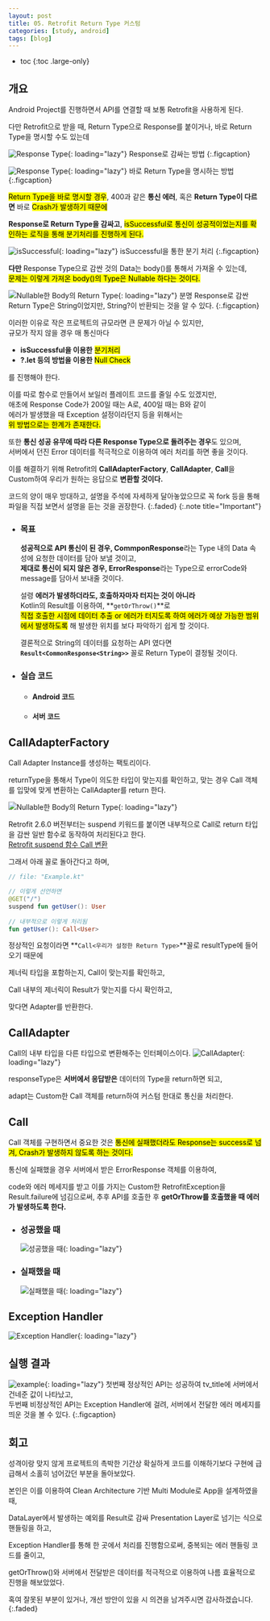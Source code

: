 ```yaml
---
layout: post
title: 05. Retrofit Return Type 커스텀
categories: [study, android]
tags: [blog]
---
```


- toc
{:toc .large-only}

## 개요

Android Project를 진행하면서 API를 연결할 때 보통 Retrofit을 사용하게 된다.

다만 Retrofit으로 받을 때, Return Type으로 Response를 붙이거나, 바로 Return Type을 명시할 수도 있는데

![Response Type](/assets/img/study/android/Retrofit%20Return%20Type%20커스텀/Response%20Return%20Type%20API.png){: loading="lazy"}
Response로 감싸는 방법
{:.figcaption}

![Response Type](/assets/img/study/android/Retrofit%20Return%20Type%20커스텀/Vanilla%20Return%20Type%20API.png){: loading="lazy"}
바로 Return Type을 명시하는 방법
{:.figcaption}

<mark>Return Type을 바로 명시할 경우</mark>, 400과 같은 **통신 에러**, 혹은 **Return Type이 다르면** 바로 <mark>Crash가 발생하기 때문에</mark>

**Response로 Return Type을 감싸고**, <mark>isSuccessful로 통신이 성공적이었는지를 확인하는 로직을 통해 분기처리를 진행하게 된다.</mark>

![isSuccessful](/assets/img/study/android/Retrofit%20Return%20Type%20커스텀/isSuccessful%20사용%20예시.png){: loading="lazy"}
isSuccessful을 통한 분기 처리
{:.figcaption}

**다만** Response Type으로 감싼 것의 Data는 body()를 통해서 가져올 수 있는데,     
<mark>문제는 이렇게 가져온 body()의 Type은 Nullable 하다는 것이다.</mark>

![Nullable한 Body의 Return Type](/assets/img/study/android/Retrofit%20Return%20Type%20커스텀/nullable한%20body.png){: loading="lazy"}
분명 Response로 감싼 Return Type은 String이었지만, String?이 반환되는 것을 알 수 있다.
{:.figcaption}

이러한 이유로 작은 프로젝트의 규모라면 큰 문제가 아닐 수 있지만,     
규모가 작지 않을 경우 매 통신마다

+ **isSuccessful을 이용한** <mark>분기처리</mark>
+ **?.let 등의 방법을 이용한** <mark>Null Check</mark>

를 진행해야 한다.

이를 따로 함수로 만들어서 보일러 플레이트 코드를 줄일 수도 있겠지만,     
애초에 Response Code가 200일 때는 A로, 400일 때는 B와 같이     
에러가 발생했을 때 Exception 설정이라던지 등을 위해서는     
<mark>위 방법으로는 한계가 존재한다.</mark>

또한 **통신 성공 유무에 따라 다른 Response Type으로 돌려주는 경우**도 있으며,      
서버에서 던진 Error 데이터를 적극적으로 이용하여 에러 처리를 하면 좋을 것이다.

이를 해결하기 위해 Retrofit의 **CallAdapterFactory**, **CallAdapter**, **Call**을 Custom하여 우리가 원하는 응답으로 **변환할 것이다.**

코드의 양이 매우 방대하고, 설명을 주석에 자세하게 달아놓았으므로 꼭 fork 등을 통해 파일을 직접 보면서 설명을 듣는 것을 권장한다.
{:.faded}
{:.note title="Important"} 

+ ### 목표
    **성공적으로 API 통신이 된 경우, CommponResponse**라는 Type 내의 Data 속성에 요청한 데이터를 담아 보낼 것이고,     
    **제대로 통신이 되지 않은 경우, ErrorResponse**라는 Type으로 errorCode와 message를 담아서 보내줄 것이다.

    설령 **에러가 발생하더라도, 호출하자마자 터지는 것이 아니라**     
    Kotlin의 Result를 이용하여, **`getOrThrow()`**로      
    <mark>직접 호출한 시점에 데이터 추출 or 에러가 터지도록 하여 에러가 예상 가능한 범위에서 발생하도록</mark> 해 발생한 위치를 보다 파악하기 쉽게 할 것이다.

    결론적으로 String의 데이터를 요청하는 API 였다면 **`Result<CommonResponse<String>>`** 꼴로 Return Type이 결정될 것이다.


+ ### 실습 코드
  + #### Android 코드
    <a href="https://github.com/HangeulMansae?tab=repositories" title="GitHub" class="no-mark-external" target="_blank" style="width: 3rem; height: 4rem; font-size: 1.4rem; line-height: 3rem; border-bottom-width: 2px;
        border-bottom-style: solid; text-decoration: none; padding: 0 0 .5rem 0;"> 
        <span class="icon-github"></span>
    </a>

  + #### 서버 코드
    <a href="https://github.com/HangeulMansae/RetrofitCallCustomAPIServer" title="GitHub" class="no-mark-external" target="_blank" style="width: 3rem; height: 4rem; font-size: 1.4rem; line-height: 3rem; border-bottom-width: 2px;
        border-bottom-style: solid; text-decoration: none; padding: 0 0 .5rem 0;"> 
        <span class="icon-github"></span>
    </a>


## CallAdapterFactory
Call Adapter Instance를 생성하는 팩토리이다.

returnType을 통해서 Type이 의도한 타입이 맞는지를 확인하고, 맞는 경우 Call 객체를 입맞에 맞게 변환하는 CallAdapter를 return 한다.

![Nullable한 Body의 Return Type](/assets/img/study/android/Retrofit%20Return%20Type%20커스텀/CallAdapterFactory형식.PNG){: loading="lazy"}

Retrofit 2.6.0 버전부터는 suspend 키워드를 붙이면 내부적으로 Call로 return 타입을 감싼 일반 함수로 동작하여 처리된다고 한다.     
[Retrofit suspend 함수 Call 변환](https://proandroiddev.com/suspend-what-youre-doing-retrofit-has-now-coroutines-support-c65bd09ba067)

그래서 아래 꼴로 돌아간다고 하며,

~~~kotlin
// file: "Example.kt"

// 이렇게 선언하면
@GET("/")
suspend fun getUser(): User
         
// 내부적으로 이렇게 처리됨
fun getUser(): Call<User>
~~~

정상적인 요청이라면 **`Call<우리가 설정한 Return Type>`**꼴로 resultType에 들어오기 때문에

제너릭 타입을 포함하는지, Call이 맞는지를 확인하고,

Call 내부의 제너릭이 Result가 맞는지를 다시 확인하고,

맞다면 Adapter를 반환한다.

## CallAdapter
Call의 내부 타입을 다른 타입으로 변환해주는 인터페이스이다.
![CallAdapter](/assets/img/study/android/Retrofit%20Return%20Type%20커스텀/CallAdapter.PNG){: loading="lazy"}

responseType은 **서버에서 응답받은** 데이터의 Type을 return하면 되고, 

adapt는 Custom한 Call 객체를 return하여 커스텀 한대로 통신을 처리한다.

## Call
Call 객체를 구현하면서 중요한 것은 <mark>통신에 실패했더라도 Response는 success로 넘겨, Crash가 발생하지 않도록 하는 것이다.</mark>

통신에 실패했을 경우 서버에서 받은 ErrorResponse 객체를 이용하여,

code와 에러 메세지를 받고 이를 가지는 Custom한 RetrofitException을 Result.failure에 넘김으로써,
추후 API를 호출한 후 **getOrThrow를 호출했을 때 에러가 발생하도록 한다.**

+ ### 성공했을 때
    ![성공했을 때](/assets/img/study/android/Retrofit%20Return%20Type%20커스텀/Call_Success.PNG.jpg){: loading="lazy"}
+ ### 실패했을 때
    ![실패했을 때](/assets/img/study/android/Retrofit%20Return%20Type%20커스텀/Call_Fail.PNG.jpg){: loading="lazy"}

## Exception Handler
![Exception Handler](/assets/img/study/android/Retrofit%20Return%20Type%20커스텀/ExceptionHandler.jpg){: loading="lazy"}

## 실행 결과
![example](/assets/img/study/android/Retrofit%20Return%20Type%20커스텀/example.png){: loading="lazy"}
첫번째 정상적인 API는 성공하여 tv_title에 서버에서 건네준 값이 나타났고,     
두번째 비정상적인 API는 Exception Handler에 걸려, 서버에서 전달한 에러 메세지를 띄운 것을 볼 수 있다.
{:.figcaption}

## 회고
성격이랑 맞지 않게 프로젝트의 촉박한 기간상 확실하게 코드를 이해하기보다 구현에 급급해서 소홀히 넘어갔던 부분을 돌아보았다.

본인은 이를 이용하여 Clean Architecture 기반 Multi Module로 App을 설계하였을 때, 

DataLayer에서 발생하는 예외를 Result로 감싸 Presentation Layer로 넘기는 식으로 핸들링을 하고,

Exception Handler를 통해 한 곳에서 처리를 진행함으로써, 중복되는 에러 핸들링 코드를 줄이고,

getOrThrow()와 서버에서 전달받은 데이터를 적극적으로 이용하여 나름 효율적으로 진행을 해보았었다.


혹여 잘못된 부분이 있거나, 개선 방안이 있을 시 의견을 남겨주시면 감사하겠습니다.
{:.faded}
